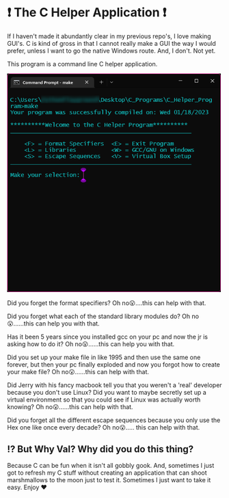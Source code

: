 # :exclamation: The C Helper Application :exclamation:

If I haven't made it abundantly clear in my previous repo's, I love making GUI's. C is kind of gross in 
that I cannot really make a GUI the way I would prefer, unless I want to go the native Windows route. And,
I don't. Not yet. 

This program is a command line C helper application.
<p float="left">
<img src="git_images/opening.png" alt="amazing app" style="width: 500px;"/>
</p>


 Did you forget the format specifiers? Oh no:open_mouth:....this can
help with that.



Did you forget what each of the standard library modules do? Oh no:open_mouth:......this can help you with that.


Has it been 5 years since you installed gcc on your pc and now the jr is asking how to do it? Oh no:open_mouth:......this can
help you with that.


Did you set up your make file in like 1995 and then use the same one forever, but then your pc finally exploded and
now you forgot how to create your make file? Oh no:open_mouth:......this can help with that.


Did Jerry with his fancy macbook tell you that you weren't a 'real' developer because you don't use Linux? Did you 
want to maybe secretly set up a virtual environment so that you could see if Linux was actually worth knowing?
Oh no:open_mouth:......this can help with that.


Did you forget all the different escape sequences because you only use the Hex one like once every decade? Oh no:open_mouth:.....
this can help with that.


## :interrobang: But Why Val? Why did you do this thing?

Because C can be fun when it isn't all gobbly gook. And, sometimes I just got to refresh my C stuff without creating an 
application that can shoot marshmallows to the moon just to test it. Sometimes I just want to take it easy. Enjoy :hearts: